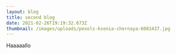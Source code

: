 ```yaml
---
layout: blog
title: second blog
date: 2021-02-26T19:19:32.673Z
thumbnail: /images/uploads/pexels-ksenia-chernaya-6801437.jpg
---
```

Haaaaallo